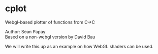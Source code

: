 # cplot

Webgl-based plotter of functions from C->C

Author: Sean Papay \
Based on a non-webgl version by David Bau

We will write this up as an example on how WebGL shaders can be used.
